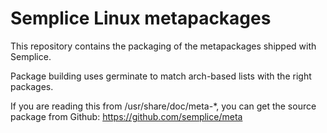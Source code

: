 Semplice Linux metapackages
===========================

This repository contains the packaging of the metapackages shipped with
Semplice.

Package building uses germinate to match arch-based lists with the right
packages.

If you are reading this from /usr/share/doc/meta-*, you can get the
source package from Github: https://github.com/semplice/meta
